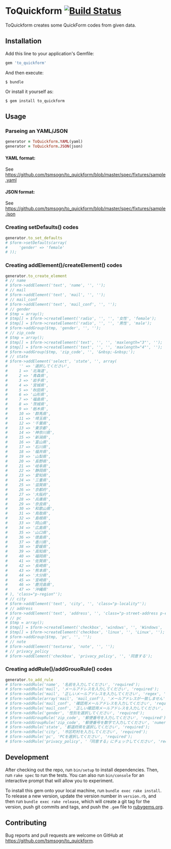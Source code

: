 # ToQuickform [![Build Status](https://travis-ci.org/tsmsogn/to_quickform.svg?branch=master)](https://travis-ci.org/tsmsogn/to_quickform)

ToQuickform creates some QuickForm codes from given data.

## Installation

Add this line to your application's Gemfile:

```ruby
gem 'to_quickform'
```

And then execute:

    $ bundle

Or install it yourself as:

    $ gem install to_quickform

## Usage

### Parseing an YAML/JSON 

```ruby
generator = ToQuickform.YAML(yaml)
generator = ToQuickform.JSON(json)
```

#### YAML format:

See https://github.com/tsmsogn/to_quickform/blob/master/spec/fixtures/sample.yaml

#### JSON format:

See https://github.com/tsmsogn/to_quickform/blob/master/spec/fixtures/sample.json

### Creating setDefaults() codes

```ruby
generator.to_set_defaults
# $form->setDefaults(array(
#     'gender' => 'female'
# ));
```

### Creating addElement()/createElement() codes

```ruby
generator.to_create_element
# // name
# $form->addElement('text', 'name', '', '');
# // mail
# $form->addElement('text', 'mail', '', '');
# // mail_conf
# $form->addElement('text', 'mail_conf', '', '');
# // gender
# $tmp = array();
# $tmp[] = $form->createElement('radio', '', '', '女性', 'female');
# $tmp[] = $form->createElement('radio', '', '', '男性', 'male');
# $form->addGroup($tmp, 'gender', '', '');
# // zip_code
# $tmp = array();
# $tmp[] = $form->createElement('text', '', '', 'maxlength="3"', '');
# $tmp[] = $form->createElement('text', '', '', 'maxlength="4"', '');
# $form->addGroup($tmp, 'zip_code', '', '&nbsp;-&nbsp;');
# // state
# $form->addElement('select', 'state', '', array(
#     '' => '選択してください',
#     1 => '北海道',
#     2 => '青森県',
#     3 => '岩手県',
#     4 => '宮城県',
#     5 => '秋田県',
#     6 => '山形県',
#     7 => '福島県',
#     8 => '茨城県',
#     9 => '栃木県',
#     10 => '群馬県',
#     11 => '埼玉県',
#     12 => '千葉県',
#     13 => '東京都',
#     14 => '神奈川県',
#     15 => '新潟県',
#     16 => '富山県',
#     17 => '石川県',
#     18 => '福井県',
#     19 => '山梨県',
#     20 => '長野県',
#     21 => '岐阜県',
#     22 => '静岡県',
#     23 => '愛知県',
#     24 => '三重県',
#     25 => '滋賀県',
#     26 => '京都府',
#     27 => '大阪府',
#     28 => '兵庫県',
#     29 => '奈良県',
#     30 => '和歌山県',
#     31 => '鳥取県',
#     32 => '島根県',
#     33 => '岡山県',
#     34 => '広島県',
#     35 => '山口県',
#     36 => '徳島県',
#     37 => '香川県',
#     38 => '愛媛県',
#     39 => '高知県',
#     40 => '福岡県',
#     41 => '佐賀県',
#     42 => '長崎県',
#     43 => '熊本県',
#     44 => '大分県',
#     45 => '宮崎県',
#     46 => '鹿児島県',
#     47 => '沖縄県'
# ), 'class="p-region"');
# // city
# $form->addElement('text', 'city', '', 'class="p-locality"');
# // address
# $form->addElement('text', 'address', '', 'class="p-street-address p-extended-address"');
# // pc
# $tmp = array();
# $tmp[] = $form->createElement('checkbox', 'windows', '', 'Windows', '');
# $tmp[] = $form->createElement('checkbox', 'linux', '', 'Linux', '');
# $form->addGroup($tmp, 'pc', '', '');
# // note
# $form->addElement('textarea', 'note', '', '');
# // privacy_policy
# $form->addElement('checkbox', 'privacy_policy', '', '同意する');
```

### Creating addRule()/addGrouoRule() codes

```ruby
generator.to_add_rule
# $form->addRule('name', '名前を入力してください', 'required');
# $form->addRule('mail', 'メールアドレスを入力してください', 'required');
# $form->addRule('mail', '正しいメールアドレスを入力してください', 'regex', '/^[^@]+@[^.]+\..+$/');
# $form->addRule(array('mail', 'mail_conf'), 'メールアドレスが一致しません', 'compare');
# $form->addRule('mail_conf', '確認用メールアドレスを入力してください', 'required');
# $form->addRule('mail_conf', '正しい確認用メールアドレスを入力してください', 'regex', '/^[^@]+@[^.]+\..+$/');
# $form->addRule('gender', '性別を選択してください', 'required');
# $form->addGroupRule('zip_code', '郵便番号を入力してください', 'required');
# $form->addGroupRule('zip_code', '郵便番号を数字で入力してください', 'numeric');
# $form->addRule('state', '都道府県を選択してください', 'required');
# $form->addRule('city', '市区町村を入力してください', 'required');
# $form->addRule('pc', 'PCを選択してください', 'required');
# $form->addRule('privacy_policy', '「同意する」にチェックしてください', 'required');
```

## Development

After checking out the repo, run `bin/setup` to install dependencies. Then, run `rake spec` to run the tests. You can also run `bin/console` for an interactive prompt that will allow you to experiment.

To install this gem onto your local machine, run `bundle exec rake install`. To release a new version, update the version number in `version.rb`, and then run `bundle exec rake release`, which will create a git tag for the version, push git commits and tags, and push the `.gem` file to [rubygems.org](https://rubygems.org).

## Contributing

Bug reports and pull requests are welcome on GitHub at https://github.com/tsmsogn/to_quickform.
